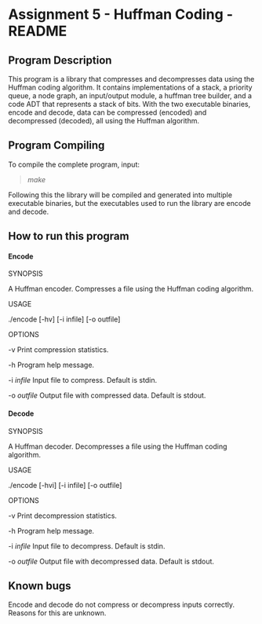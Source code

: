 # Assignment 5 - Huffman Coding - README

## Program Description
This program is a library that compresses and decompresses data using the Huffman coding algorithm. It contains implementations of a stack, a priority queue, a node graph, an input/output module, a huffman tree builder, and a code ADT that represents a stack of bits. With the two executable binaries, encode and decode, data can be compressed (encoded) and decompressed (decoded), all using the Huffman algorithm.

## Program Compiling
To compile the complete program, input:
>*make*

Following this the library will be compiled and generated into multiple executable binaries, but the executables used to run the library are encode and decode.

## How to run this program

#### Encode

SYNOPSIS

A Huffman encoder.
Compresses a file using the Huffman coding algorithm.

USAGE

./encode [-hv] [-i infile] [-o outfile]

OPTIONS

-v	     Print compression statistics.
	
-h           Program help message.

-i *infile*  Input file to compress. Default is stdin.

-o *outfile* Output file with compressed data. Default is stdout.

#### Decode

SYNOPSIS

A Huffman decoder.
Decompresses a file using the Huffman coding algorithm.

USAGE

./encode [-hvi] [-i infile] [-o outfile]

OPTIONS

-v           Print decompression statistics.

-h           Program help message.

-i *infile*  Input file to decompress. Default is stdin.

-o *outfile* Output file with decompressed data. Default is stdout.

## Known bugs
Encode and decode do not compress or decompress inputs correctly. Reasons for this are unknown.
